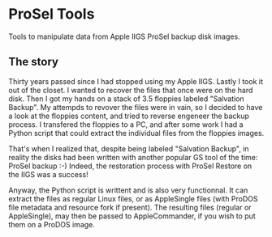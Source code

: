# ProSel Tools

Tools to manipulate data from Apple IIGS ProSel backup disk images.

## The story

Thirty years passed since I had stopped using my Apple IIGS. Lastly I took it out of the closet. I wanted to recover the files that once were on the hard disk. Then I got my hands on a stack of 3.5 floppies labeled "Salvation Backup". My attempds to revover the files were in vain, so I decided to have a look at the floppies content, and tried to reverse engeneer the backup process. I transfered the floppies to a PC, and after some work I had a Python script that could extract the individual files from the floppies images.

That's when I realized that, despite being labeled "Salvation Backup", in reality the disks had been written with another popular GS tool of the time: ProSel backup :-) Indeed, the restoration process with ProSel Restore on the IIGS was a success!

Anyway, the Python script is writtent and is also very functionnal. It can extract the files as regular Linux files, or as AppleSingle files (with ProDOS file metadata and resource fork if present). The resulting files (regular or AppleSingle), may then be passed to AppleCommander, if you wish to put them on a ProDOS image.
